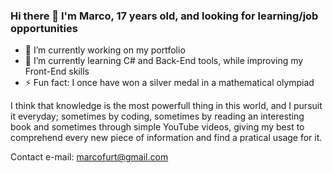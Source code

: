 ### Hi there 👋 I'm Marco, 17 years old, and looking for learning/job opportunities 

- 🔭 I’m currently working on my portfolio
- 🌱 I’m currently learning C# and Back-End tools, while improving my Front-End skills
- ⚡ Fun fact: I once have won a silver medal in a mathematical olympiad

I think that knowledge is the most powerfull thing in this world, and I pursuit it everyday; sometimes by coding, sometimes by reading an interesting book and sometimes through simple YouTube videos, giving my best to comprehend every new piece of information and find a pratical usage for it.

Contact e-mail: marcofurt@gmail.com
